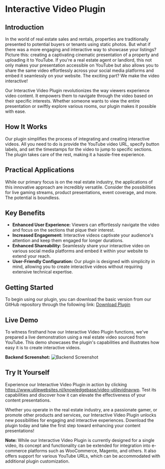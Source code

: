 # Interactive Video Plugin

## Introduction
In the world of real estate sales and rentals, properties are traditionally presented to potential buyers or tenants using static photos. But what if there was a more engaging and interactive way to showcase your listings? Picture this: creating a captivating cinematic presentation of a property and uploading it to YouTube. If you're a real estate agent or landlord, this not only makes your presentation accessible on YouTube but also allows you to share the same video effortlessly across your social media platforms and embed it seamlessly on your website. The exciting part? We make the video interactive!

Our Interactive Video Plugin revolutionizes the way viewers experience video content. It empowers them to navigate through the video based on their specific interests. Whether someone wants to view the entire presentation or swiftly explore various rooms, our plugin makes it possible with ease.

## How It Works
Our plugin simplifies the process of integrating and creating interactive videos. All you need to do is provide the YouTube video URL, specify button labels, and set the timestamps for the video to jump to specific sections. The plugin takes care of the rest, making it a hassle-free experience.

## Practical Applications
While our primary focus is on the real estate industry, the applications of this innovative approach are incredibly versatile. Consider the possibilities for live gaming streams, product presentations, event coverage, and more. The potential is boundless.

## Key Benefits
- **Enhanced User Experience:** Viewers can effortlessly navigate the video and focus on the sections that pique their interest.
- **Increased Engagement:** Interactive videos captivate your audience's attention and keep them engaged for longer durations.
- **Enhanced Shareability:** Seamlessly share your interactive video on various social media platforms and embed it within your website to extend your reach.
- **User-Friendly Configuration:** Our plugin is designed with simplicity in mind, allowing you to create interactive videos without requiring extensive technical expertise.

## Getting Started
To begin using our plugin, you can download the basic version from our GitHub repository through the following link: [Download Plugin](https://github.com/your-username/your-repo-name/releases)

## Live Demo
To witness firsthand how our Interactive Video Plugin functions, we've prepared a live demonstration using a real estate video sourced from YouTube. This demo showcases the plugin's capabilities and illustrates how easy it is to create interactive videos.

**Backend Screenshot:**
![Backend Screenshot](https://your-image-url.com/link-to-screenshot.png)

## Try It Yourself
Experience our Interactive Video Plugin in action by clicking https://www.utilewebsites.nl/knowledgebase/video-utilevidnavwp. Test its capabilities and discover how it can elevate the effectiveness of your content presentations.

Whether you operate in the real estate industry, are a passionate gamer, or promote other products and services, our Interactive Video Plugin unlocks new possibilities for engaging and interactive experiences. Download the plugin today and take the first step toward enhancing your content presentations!

**Note:** While our Interactive Video Plugin is currently designed for a single video, its concept and functionality can be extended for integration into e-commerce platforms such as WooCommerce, Magento, and others. It also offers support for various YouTube URLs, which can be accommodated with additional plugin customization.
